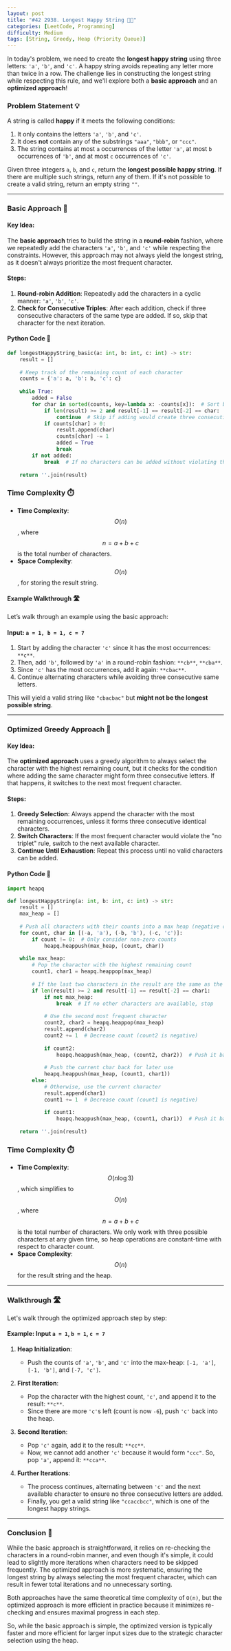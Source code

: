 ```yaml
---
layout: post  
title: "#42 2938. Longest Happy String 🧠🚀"
categories: [LeetCode, Programming]
difficulty: Medium
tags: [String, Greedy, Heap (Priority Queue)]
---
```


In today's problem, we need to create the **longest happy string** using three letters: `'a'`, `'b'`, and `'c'`. A happy string avoids repeating any letter more than twice in a row. The challenge lies in constructing the longest string while respecting this rule, and we'll explore both a **basic approach** and an **optimized approach**!

### Problem Statement 💡

A string is called **happy** if it meets the following conditions:
1. It only contains the letters `'a'`, `'b'`, and `'c'`.
2. It does **not** contain any of the substrings `"aaa"`, `"bbb"`, or `"ccc"`.
3. The string contains at most `a` occurrences of the letter `'a'`, at most `b` occurrences of `'b'`, and at most `c` occurrences of `'c'`.

Given three integers `a`, `b`, and `c`, return the **longest possible happy string**. If there are multiple such strings, return any of them. If it's not possible to create a valid string, return an empty string `""`.

---

### Basic Approach 🤔

#### Key Idea:
The **basic approach** tries to build the string in a **round-robin** fashion, where we repeatedly add the characters `'a'`, `'b'`, and `'c'` while respecting the constraints. However, this approach may not always yield the longest string, as it doesn't always prioritize the most frequent character.

#### Steps:
1. **Round-robin Addition**: Repeatedly add the characters in a cyclic manner: `'a'`, `'b'`, `'c'`.
2. **Check for Consecutive Triples**: After each addition, check if three consecutive characters of the same type are added. If so, skip that character for the next iteration.

#### Python Code 🐍

```python
def longestHappyString_basic(a: int, b: int, c: int) -> str:
    result = []
    
    # Keep track of the remaining count of each character
    counts = {'a': a, 'b': b, 'c': c}
    
    while True:
        added = False
        for char in sorted(counts, key=lambda x: -counts[x]):  # Sort by the count in descending order
            if len(result) >= 2 and result[-1] == result[-2] == char:
                continue  # Skip if adding would create three consecutive characters
            if counts[char] > 0:
                result.append(char)
                counts[char] -= 1
                added = True
                break
        if not added:
            break  # If no characters can be added without violating the condition, stop
    
    return ''.join(result)
```

### Time Complexity ⏱️

- **Time Complexity**: $$O(n)$$, where $$n = a + b + c$$ is the total number of characters.
- **Space Complexity**: $$O(n)$$, for storing the result string.

#### Example Walkthrough 🛣️

Let’s walk through an example using the basic approach:

#### Input: `a = 1, b = 1, c = 7`

1. Start by adding the character `'c'` since it has the most occurrences: `**c**`.
2. Then, add `'b'`, followed by `'a'` in a round-robin fashion: `**cb**`, `**cba**`.
3. Since `'c'` has the most occurrences, add it again: `**cbac**`.
4. Continue alternating characters while avoiding three consecutive same letters.

This will yield a valid string like `"cbacbac"` but **might not be the longest possible string**.

---

### Optimized Greedy Approach 🚀

#### Key Idea:
The **optimized approach** uses a greedy algorithm to always select the character with the highest remaining count, but it checks for the condition where adding the same character might form three consecutive letters. If that happens, it switches to the next most frequent character.

#### Steps:
1. **Greedy Selection**: Always append the character with the most remaining occurrences, unless it forms three consecutive identical characters.
2. **Switch Characters**: If the most frequent character would violate the "no triplet" rule, switch to the next available character.
3. **Continue Until Exhaustion**: Repeat this process until no valid characters can be added.

#### Python Code 🐍

```python
import heapq

def longestHappyString(a: int, b: int, c: int) -> str:
    result = []
    max_heap = []
    
    # Push all characters with their counts into a max heap (negative counts for max behavior)
    for count, char in [(-a, 'a'), (-b, 'b'), (-c, 'c')]:
        if count != 0:  # Only consider non-zero counts
            heapq.heappush(max_heap, (count, char))
    
    while max_heap:
        # Pop the character with the highest remaining count
        count1, char1 = heapq.heappop(max_heap)
        
        # If the last two characters in the result are the same as the current char, switch
        if len(result) >= 2 and result[-1] == result[-2] == char1:
            if not max_heap:
                break  # If no other characters are available, stop
            
            # Use the second most frequent character
            count2, char2 = heapq.heappop(max_heap)
            result.append(char2)
            count2 += 1  # Decrease count (count2 is negative)
            
            if count2:
                heapq.heappush(max_heap, (count2, char2))  # Push it back if there are more remaining
            
            # Push the current char back for later use
            heapq.heappush(max_heap, (count1, char1))
        else:
            # Otherwise, use the current character
            result.append(char1)
            count1 += 1  # Decrease count (count1 is negative)
            
            if count1:
                heapq.heappush(max_heap, (count1, char1))  # Push it back if there are more remaining
    
    return ''.join(result)
```

### Time Complexity ⏱️
- **Time Complexity**: $$O(n \log 3)$$, which simplifies to $$O(n)$$, where $$n = a + b + c$$ is the total number of characters. We only work with three possible characters at any given time, so heap operations are constant-time with respect to character count.
- **Space Complexity**: $$O(n)$$ for the result string and the heap.

---

### Walkthrough 🛣️

Let's walk through the optimized approach step by step:

#### Example: Input `a = 1`, `b = 1`, `c = 7`

1. **Heap Initialization**: 
   - Push the counts of `'a'`, `'b'`, and `'c'` into the max-heap: `[-1, 'a']`, `[-1, 'b']`, and `[-7, 'c']`.

2. **First Iteration**:
   - Pop the character with the highest count, `'c'`, and append it to the result: `**c**`.
   - Since there are more `'c'`s left (count is now `-6`), push `'c'` back into the heap.

3. **Second Iteration**:
   - Pop `'c'` again, add it to the result: `**cc**`.
   - Now, we cannot add another `'c'` because it would form `"ccc"`. So, pop `'a'`, append it: `**cca**`.

4. **Further Iterations**:
   - The process continues, alternating between `'c'` and the next available character to ensure no three consecutive letters are added.
   - Finally, you get a valid string like `"ccaccbcc"`, which is one of the longest happy strings.

---

### Conclusion 🏁

While the basic approach is straightforward, it relies on re-checking the characters in a round-robin manner, and even though it's simple, it could lead to slightly more iterations when characters need to be skipped frequently. The optimized approach is more systematic, ensuring the longest string by always selecting the most frequent character, which can result in fewer total iterations and no unnecessary sorting.

Both approaches have the same theoretical time complexity of `O(n)`, but the optimized approach is more efficient in practice because it minimizes re-checking and ensures maximal progress in each step.

So, while the basic approach is simple, the optimized version is typically faster and more efficient for larger input sizes due to the strategic character selection using the heap.
